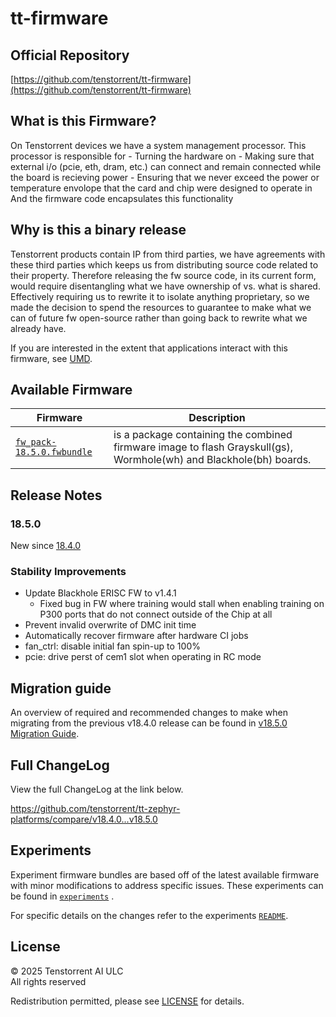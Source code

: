 # tt-firmware

## Official Repository
[https://github.com/tenstorrent/tt-firmware](https://github.com/tenstorrent/tt-firmware)

## What is this Firmware?

On Tenstorrent devices we have a system management processor.
This processor is responsible for
    - Turning the hardware on
    - Making sure that external i/o (pcie, eth, dram, etc.) can connect and remain connected while the board is recieving power
    - Ensuring that we never exceed the power or temperature envolope that the card and chip were designed to operate in
And the firmware code encapsulates this functionality

## Why is this a binary release

Tenstorrent products contain IP from third parties, we have agreements with these third parties which keeps us from distributing source code related to their property.
Therefore releasing the fw source code, in its current form, would require disentangling what we have ownership of vs. what is shared. Effectively requiring us to rewrite it to isolate anything proprietary, so we made the decision to spend the resources to
guarantee to make what we can of future fw open-source rather than going back to rewrite what we already have.

If you are interested in the extent that applications interact with this firmware, see [UMD](https://github.com/tenstorrent/tt-umd).

## Available Firmware

| Firmware | Description |
| --- | --- |
| [`fw_pack-18.5.0.fwbundle`](fw_pack-18.5.0.fwbundle) | is a package containing the  combined firmware image to flash Grayskull(gs),  Wormhole(wh) and  Blackhole(bh) boards.|

## Release Notes

### 18.5.0

New since [18.4.0](https://github.com/tenstorrent/tt-firmware/tree/v18.4.0)


### Stability Improvements

* Update Blackhole ERISC FW to v1.4.1
  * Fixed bug in FW where training would stall when enabling training on P300 ports that do not connect
    outside of the Chip at all
* Prevent invalid overwrite of DMC init time
* Automatically recover firmware after hardware CI jobs
* fan_ctrl: disable initial fan spin-up to 100%
* pcie: drive perst of cem1 slot when operating in RC mode

## Migration guide

An overview of required and recommended changes to make when migrating from the previous v18.4.0 release can be found in [v18.5.0 Migration Guide](https://github.com/tenstorrent/tt-zephyr-platforms/tree/main/doc/release/migration-guide-18.5.0.md).

## Full ChangeLog

View the full ChangeLog at the link below.

https://github.com/tenstorrent/tt-zephyr-platforms/compare/v18.4.0...v18.5.0

## Experiments

Experiment firmware bundles are based off of the latest available firmware with minor modifications to address specific issues. These experiments can be found in [`experiments`](experiments/) .

For specific details on the changes refer to the experiments [`README`](experiments/README.md).

## License
© 2025 Tenstorrent AI ULC<br/>
All rights reserved

Redistribution permitted, please see [LICENSE](LICENSE) for details.
